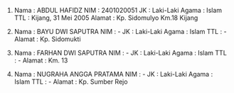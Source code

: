1. Nama   : ABDUL HAFIDZ
   NIM    : 2401020051
   JK     : Laki-Laki
   Agama  : Islam
   TTL    : Kijang, 31 Mei 2005
   Alamat : Kp. Sidomulyo Km.18 Kijang

2. Nama   : BAYU DWI SAPUTRA
   NIM    : -
   JK     : Laki-Laki
   Agama  : Islam
   TTL    : -
   Alamat : Kp. Sidomukti

3. Nama   : FARHAN DWI SAPUTRA
   NIM    : -
   JK     : Laki-Laki
   Agama  : Islam
   TTL    : -
   Alamat : Km. 13

4. Nama   : NUGRAHA ANGGA PRATAMA
   NIM    : -
   JK     : Laki-Laki
   Agama  : Islam
   TTL    : -
   Alamat : Kp. Sumber Rejo
